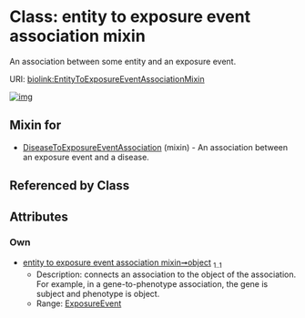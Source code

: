 
# Class: entity to exposure event association mixin


An association between some entity and an exposure event.

URI: [biolink:EntityToExposureEventAssociationMixin](https://w3id.org/biolink/vocab/EntityToExposureEventAssociationMixin)


[![img](https://yuml.me/diagram/nofunky;dir:TB/class/[ExposureEvent],[ExposureEvent]<object%201..1-++[EntityToExposureEventAssociationMixin],[DiseaseToExposureEventAssociation]uses%20-.->[EntityToExposureEventAssociationMixin],[DiseaseToExposureEventAssociation])](https://yuml.me/diagram/nofunky;dir:TB/class/[ExposureEvent],[ExposureEvent]<object%201..1-++[EntityToExposureEventAssociationMixin],[DiseaseToExposureEventAssociation]uses%20-.->[EntityToExposureEventAssociationMixin],[DiseaseToExposureEventAssociation])

## Mixin for

 * [DiseaseToExposureEventAssociation](DiseaseToExposureEventAssociation.md) (mixin)  - An association between an exposure event and a disease.

## Referenced by Class


## Attributes


### Own

 * [entity to exposure event association mixin➞object](entity_to_exposure_event_association_mixin_object.md)  <sub>1..1</sub>
     * Description: connects an association to the object of the association. For example, in a gene-to-phenotype association, the gene is subject and phenotype is object.
     * Range: [ExposureEvent](ExposureEvent.md)
